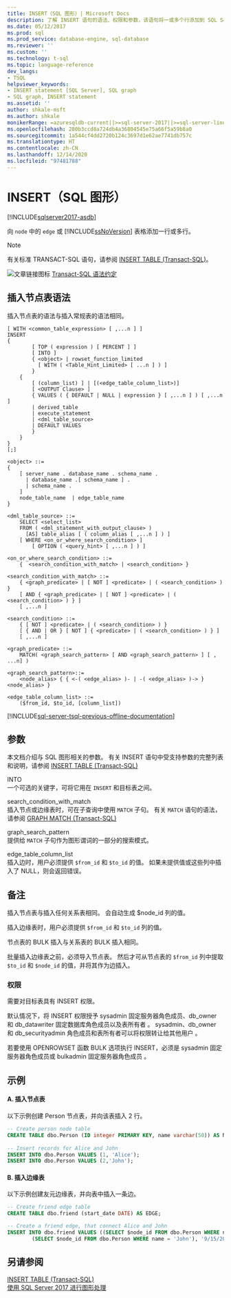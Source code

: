 ```yaml
---
title: INSERT（SQL 图形）| Microsoft Docs
description: 了解 INSERT 语句的语法、权限和参数，该语句将一或多个行添加到 SQL Server 中的 SQL Graph 节点或边缘表。
ms.date: 05/12/2017
ms.prod: sql
ms.prod_service: database-engine, sql-database
ms.reviewer: ''
ms.custom: ''
ms.technology: t-sql
ms.topic: language-reference
dev_langs:
- TSQL
helpviewer_keywords:
- INSERT statement [SQL Server], SQL graph
- SQL graph, INSERT statement
ms.assetid: ''
author: shkale-msft
ms.author: shkale
monikerRange: =azuresqldb-current||>=sql-server-2017||>=sql-server-linux-2017||=azuresqldb-mi-current
ms.openlocfilehash: 280b3ccd8a724db4a36804545e75a66f5a59b8a0
ms.sourcegitcommit: 1a544cf4dd2720b124c3697d1e62ae7741db757c
ms.translationtype: HT
ms.contentlocale: zh-CN
ms.lasthandoff: 12/14/2020
ms.locfileid: "97481788"
---
```

# <a name="insert-sql-graph"></a>INSERT（SQL 图形）
[!INCLUDE[sqlserver2017-asdb](../../includes/applies-to-version/sqlserver2017-asdb.md)]

向 `node` 中的 `edge` 或 [!INCLUDE[ssNoVersion](../../includes/ssnoversion-md.md)] 表格添加一行或多行。 

> [!NOTE]   
>  有关标准 TRANSACT-SQL 语句，请参阅 [INSERT TABLE (Transact-SQL)](../../t-sql/statements/insert-transact-sql.md)。
  
![文章链接图标](../../database-engine/configure-windows/media/topic-link.gif "文章链接图标") [Transact-SQL 语法约定](../../t-sql/language-elements/transact-sql-syntax-conventions-transact-sql.md)  
  
## <a name="insert-into-node-table-syntax"></a>插入节点表语法 
插入节点表的语法与插入常规表的语法相同。 

```syntaxsql
[ WITH <common_table_expression> [ ,...n ] ]  
INSERT   
{  
        [ TOP ( expression ) [ PERCENT ] ]   
        [ INTO ]   
        { <object> | rowset_function_limited   
          [ WITH ( <Table_Hint_Limited> [ ...n ] ) ]  
        }  
    {  
        [ (column_list) ] | [(<edge_table_column_list>)]  
        [ <OUTPUT Clause> ]  
        { VALUES ( { DEFAULT | NULL | expression } [ ,...n ] ) [ ,...n     ]   
        | derived_table   
        | execute_statement  
        | <dml_table_source>  
        | DEFAULT VALUES   
        }  
    }  
}  
[;]  
  
<object> ::=  
{   
    [ server_name . database_name . schema_name .   
      | database_name .[ schema_name ] .   
      | schema_name .   
    ]  
    node_table_name  | edge_table_name
}  
  
<dml_table_source> ::=  
    SELECT <select_list>  
    FROM ( <dml_statement_with_output_clause> )   
      [AS] table_alias [ ( column_alias [ ,...n ] ) ]  
    [ WHERE <on_or_where_search_condition> ]  
        [ OPTION ( <query_hint> [ ,...n ] ) ]  

<on_or_where_search_condition> ::=
    {  <search_condition_with_match> | <search_condition> }

<search_condition_with_match> ::=
    { <graph_predicate> | [ NOT ] <predicate> | ( <search_condition> ) }
    [ AND { <graph_predicate> | [ NOT ] <predicate> | ( <search_condition> ) } ]
    [ ,...n ]

<search_condition> ::=
    { [ NOT ] <predicate> | ( <search_condition> ) }
    [ { AND | OR } [ NOT ] { <predicate> | ( <search_condition> ) } ]
    [ ,...n ]

<graph_predicate> ::=
    MATCH( <graph_search_pattern> [ AND <graph_search_pattern> ] [ , ...n] )

<graph_search_pattern>::=
    <node_alias> { { <-( <edge_alias> )- | -( <edge_alias> )-> } <node_alias> }

<edge_table_column_list> ::=
    ($from_id, $to_id, [column_list])

```  
  
 
[!INCLUDE[sql-server-tsql-previous-offline-documentation](../../includes/sql-server-tsql-previous-offline-documentation.md)]

## <a name="arguments"></a>参数
本文档介绍与 SQL 图形相关的参数。 有关 INSERT 语句中受支持参数的完整列表和说明，请参阅 [INSERT TABLE (Transact-SQL)](../../t-sql/statements/insert-transact-sql.md)

INTO  
一个可选的关键字，可将它用在 `INSERT` 和目标表之间。  
  
search_condition_with_match     
插入节点或边缘表时，可在子查询中使用 `MATCH` 子句。 有关 `MATCH` 语句的语法，请参阅 [GRAPH MATCH (Transact-SQL)](../../t-sql/queries/match-sql-graph.md)

graph_search_pattern     
提供给 `MATCH` 子句作为图形谓词的一部分的搜索模式。

edge_table_column_list     
插入边时，用户必须提供 `$from_id` 和 `$to_id` 的值。 如果未提供值或这些列中插入了 NULL，则会返回错误。 
  

## <a name="remarks"></a>备注  
插入节点表与插入任何关系表相同。 会自动生成 $node_id 列的值。

插入边缘表时，用户必须提供 `$from_id` 和 `$to_id` 列的值。   

节点表的 BULK 插入与关系表的 BULK 插入相同。

批量插入边缘表之前，必须导入节点表。 然后才可从节点表的 `$from_id` 列中提取 `$to_id` 和 `$node_id` 的值，并将其作为边插入。 

  
### <a name="permissions"></a>权限  
需要对目标表具有 INSERT 权限。  
  
默认情况下，将 INSERT 权限授予 sysadmin 固定服务器角色成员、db_owner 和 db_datawriter 固定数据库角色成员以及表所有者    。 sysadmin、db_owner 和 db_securityadmin 角色成员和表所有者可以将权限转让给其他用户    。  
  
若要使用 OPENROWSET 函数 BULK 选项执行 INSERT，必须是 sysadmin 固定服务器角色成员或 bulkadmin 固定服务器角色成员   。  
  

## <a name="examples"></a>示例  
  
#### <a name="a--insert-into-node-table"></a>A.  插入节点表  
以下示例创建 Person 节点表，并向该表插入 2 行。

```sql
-- Create person node table
CREATE TABLE dbo.Person (ID integer PRIMARY KEY, name varchar(50)) AS NODE;
 
-- Insert records for Alice and John
INSERT INTO dbo.Person VALUES (1, 'Alice');
INSERT INTO dbo.Person VALUES (2,'John');
```
  
#### <a name="b--insert-into-edge-table"></a>B.  插入边缘表  
以下示例创建友元边缘表，并向表中插入一条边。

```sql
-- Create friend edge table
CREATE TABLE dbo.friend (start_date DATE) AS EDGE;

-- Create a friend edge, that connect Alice and John
INSERT INTO dbo.friend VALUES ((SELECT $node_id FROM dbo.Person WHERE name = 'Alice'),
        (SELECT $node_id FROM dbo.Person WHERE name = 'John'), '9/15/2011');
```

  
## <a name="see-also"></a>另请参阅  
[INSERT TABLE (Transact-SQL)](../../t-sql/statements/insert-transact-sql.md)   
[使用 SQL Server 2017 进行图形处理](../../relational-databases/graphs/sql-graph-overview.md)  


